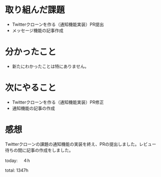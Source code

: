 #  取り組んだ課題
- Twitterクローンを作る（通知機能実装）PR提出
- メッセージ機能の記事作成


# 分かったこと
- 新たにわかったことは特にありません。

  
# 次にやること
- Twitterクローンを作る（通知機能実装）PR修正
- 通知機能の記事の作成



# 感想
Twitterクローンの課題の通知機能の実装を終え、PRの提出しました。レビュー待ちの間に記事の作成をしました。

today: 　４h

total: 1347h
